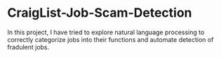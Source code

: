# CraigList-Job-Scam-Detection
In this project, I have tried to explore natural language processing to correctly categorize jobs into their functions and automate detection of fradulent jobs.
